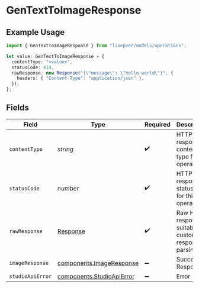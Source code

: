 # GenTextToImageResponse

## Example Usage

```typescript
import { GenTextToImageResponse } from "livepeer/models/operations";

let value: GenTextToImageResponse = {
  contentType: "<value>",
  statusCode: 414,
  rawResponse: new Response("{\"message\": \"hello world\"}", {
    headers: { "Content-Type": "application/json" },
  }),
};
```

## Fields

| Field                                                                  | Type                                                                   | Required                                                               | Description                                                            |
| ---------------------------------------------------------------------- | ---------------------------------------------------------------------- | ---------------------------------------------------------------------- | ---------------------------------------------------------------------- |
| `contentType`                                                          | *string*                                                               | :heavy_check_mark:                                                     | HTTP response content type for this operation                          |
| `statusCode`                                                           | *number*                                                               | :heavy_check_mark:                                                     | HTTP response status code for this operation                           |
| `rawResponse`                                                          | [Response](https://developer.mozilla.org/en-US/docs/Web/API/Response)  | :heavy_check_mark:                                                     | Raw HTTP response; suitable for custom response parsing                |
| `imageResponse`                                                        | [components.ImageResponse](../../models/components/imageresponse.md)   | :heavy_minus_sign:                                                     | Successful Response                                                    |
| `studioApiError`                                                       | [components.StudioApiError](../../models/components/studioapierror.md) | :heavy_minus_sign:                                                     | Error                                                                  |